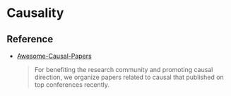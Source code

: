 # Causality

## Reference
- [Awesome-Causal-Papers](https://github.com/nuster1128/Awesome-Causal-Papers)
    > For benefiting the research community and promoting causal direction, we organize papers related to causal that published on top conferences recently.